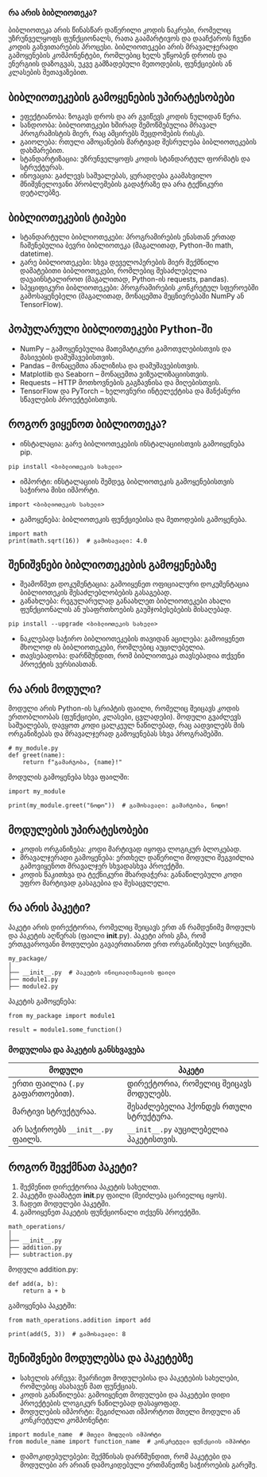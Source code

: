 ### რა არის ბიბლიოთეკა?

ბიბლიოთეკა არის წინასწარ დაწერილი კოდის ნაკრები, რომელიც უზრუნველყოფს ფუნქციონალს, რათა გაამარტივოს და დააჩქაროს ჩვენი კოდის განვითარების პროცესი. ბიბლიოთეკები არის მრავალჯერადი გამოყენების კომპონენტები, რომლებიც ხელს უწყობენ დროის და ენერგიის დაზოგვას, უკვე გამზადებული მეთოდების, ფუნქციების ან კლასების შეთავაზებით.

## ბიბლიოთეკების გამოყენების უპირატესობები

-   ეფექტიანობა: ზოგავს დროს და არ გვიწევს კოდის ნულიდან წერა.
-   სანდოობა: ბიბლიოთეკები ხშირად შემოწმებულია მრავალ პროგრამისტის მიერ, რაც ამცირებს შეცდომების რისკს.
-   გაიოლება: რთული ამოცანების მარტივად შესრულება ბიბლიოთეკების დახმარებით.
-   სტანდარტიზაცია: უზრუნველყოფს კოდის სტანდარტულ ფორმატს და სტრუქტურას.
-   ინოვაცია: გაძლევს საშუალებას, ყურადღება გაამახვილო მნიშვნელოვანი პრობლემების გადაჭრაზე და არა ტექნიკური დეტალებზე.

## ბიბლიოთეკების ტიპები

-   სტანდარტული ბიბლიოთეკები: პროგრამირების ენასთან ერთად ჩაშენებულია ბევრი ბიბლიოთეკა (მაგალითად, Python-ში math, datetime).
-   გარე ბიბლიოთეკები: სხვა დეველოპერების მიერ შექმნილი დამატებითი ბიბლიოთეკები, რომლებიც შესაძლებელია დავაინსტალიროთ (მაგალითად, Python-ის requests, pandas).
-   სპეციფიკური ბიბლიოთეკები: პროგრამირების კონკრეტულ სფეროებში გამოსაყენებელი (მაგალითად, მონაცემთა მეცნიერებაში NumPy ან TensorFlow).

## პოპულარული ბიბლიოთეკები Python-ში

-   NumPy – გამოყენებულია მათემატიკური გამოთვლებისთვის და მასივების დამუშავებისთვის.
-   Pandas – მონაცემთა ანალიზისა და დამუშავებისთვის.
-   Matplotlib და Seaborn – მონაცემთა ვიზუალიზაციისთვის.
-   Requests – HTTP მოთხოვნების გაგზავნისა და მიღებისთვის.
-   TensorFlow და PyTorch – ხელოვნური ინტელექტისა და მანქანური სწავლების პროექტებისთვის.

## როგორ ვიყენოთ ბიბლიოთეკა?

-   ინსტალაცია: გარე ბიბლიოთეკების ინსტალაციისთვის გამოიყენება pip.

```
pip install <ბიბლიოთეკის სახელი>
```

-   იმპორტი: ინსტალაციის შემდეგ ბიბლიოთეკის გამოყენებისთვის საჭიროა მისი იმპორტი.

```
import <ბიბლიოთეკის სახელი>
```

-   გამოყენება: ბიბლიოთეკის ფუნქციებისა და მეთოდების გამოყენება.

```
import math
print(math.sqrt(16))  # გამოსავალი: 4.0
```

## შენიშვნები ბიბლიოთეკების გამოყენებაზე

-   შეამოწმეთ დოკუმენტაცია: გამოიყენეთ ოფიციალური დოკუმენტაცია ბიბლიოთეკის შესაძლებლობების გასაგებად.
-   განახლება: რეგულარულად განაახლეთ ბიბლიოთეკები ახალი ფუნქციონალის ან უსაფრთხოების გაუმჯობესებების მისაღებად.

```
pip install --upgrade <ბიბლიოთეკის სახელი>
```

-   ნაკლებად საჭირო ბიბლიოთეკების თავიდან აცილება: გამოიყენეთ მხოლოდ ის ბიბლიოთეკები, რომლებიც აუცილებელია.
-   თავსებადობა: დარწმუნდით, რომ ბიბლიოთეკა თავსებადია თქვენი პროექტის ვერსიასთან.

## რა არის მოდული?

მოდული არის Python-ის სკრიპტის ფაილი, რომელიც შეიცავს კოდის ერთობლიობას (ფუნქციები, კლასები, ცვლადები). მოდული გვაძლევს საშუალებას, დავყოთ კოდი ცალკეულ ნაწილებად, რაც აადვილებს მის ორგანიზებას და მრავალჯერად გამოყენებას სხვა პროგრამებში.

```
# my_module.py
def greet(name):
    return f"გამარჯობა, {name}!"
```

მოდულის გამოყენება სხვა ფაილში:

```
import my_module

print(my_module.greet("ნოდო"))  # გამოსავალი: გამარჯობა, ნოდო!
```

## მოდულების უპირატესობები

-   კოდის ორგანიზება: კოდი მარტივად იყოფა ლოგიკურ ბლოკებად.
-   მრავალჯერადი გამოყენება: ერთხელ დაწერილი მოდული შეგვიძლია გამოვიყენოთ მრავალჯერ სხვადასხვა პროექტში.
-   კოდის წაკითხვა და ტექნიკური მხარდაჭერა: განაწილებული კოდი უფრო მარტივად გასაგებია და შესაცვლელი.

## რა არის პაკეტი?

პაკეტი არის დირექტორია, რომელიც შეიცავს ერთ ან რამდენიმე მოდულს და პაკეტის აღწერას (ფაილი **init**.py). პაკეტი არის გზა, რომ ერთგვაროვანი მოდულები გავაერთიანოთ ერთ ორგანიზებულ სივრცეში.

```
my_package/
│
├── __init__.py  # პაკეტის ინიციალიზაციის ფაილი
├── module1.py
├── module2.py
```

პაკეტის გამოყენება:

```
from my_package import module1

result = module1.some_function()
```

### **მოდულისა და პაკეტის განსხვავება**

| **მოდული**                        | **პაკეტი**                             |
| --------------------------------- | -------------------------------------- |
| ერთი ფაილია (`.py` გაფართოებით).  | დირექტორია, რომელიც შეიცავს მოდულებს.  |
| მარტივი სტრუქტურაა.               | შესაძლებელია ჰქონდეს რთული სტრუქტურა.  |
| არ საჭიროებს `__init__.py` ფაილს. | `__init__.py` აუცილებელია პაკეტისთვის. |

## როგორ შევქმნათ პაკეტი?

1. შექმენით დირექტორია პაკეტის სახელით.
2. პაკეტში დაამატეთ **init**.py ფაილი (შეიძლება ცარიელიც იყოს).
3. ჩადეთ მოდულები პაკეტში.
4. გამოიყენეთ პაკეტის ფუნქციონალი თქვენს პროექტში.

```
math_operations/
│
├── __init__.py
├── addition.py
├── subtraction.py
```

მოდული addition.py:

```
def add(a, b):
    return a + b
```

გამოყენება პაკეტში:

```
from math_operations.addition import add

print(add(5, 3))  # გამოსავალი: 8
```

## შენიშვნები მოდულებსა და პაკეტებზე

-   სახელის არჩევა: შეარჩიეთ მოდულებისა და პაკეტების სახელები, რომლებიც ასახავენ მათ ფუნქციას.
-   კოდის განაწილება: გამოიყენეთ მოდულები და პაკეტები დიდი პროექტების ლოგიკურ ნაწილებად დასაყოფად.
-   მოდულების იმპორტი: შეგიძლიათ იმპორტოთ მთელი მოდული ან კონკრეტული კომპონენტი:

```
import module_name  # მთელი მოდულის იმპორტი
from module_name import function_name  # კონკრეტული ფუნქციის იმპორტი
```

-   დამოკიდებულებები: შექმნისას დარწმუნდით, რომ პაკეტები და მოდულები არ არიან დამოკიდებული ერთმანეთზე საჭიროების გარეშე.

